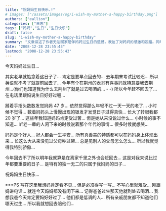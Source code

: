 ```yaml
---
title: "祝妈妈生日快乐.!"
# images: ["/assets/images/og/i-wish-my-mother-a-happy-birthday.png"]
authors: ["eallion"]
categories: ["日志"]
tags: ["妈妈","生日","生日快乐"]
draft: false
slug: "i-wish-my-mother-a-happy-birthday"
summary: "文章讲述了作者无法回家陪伴妈妈过生日的遗憾，表达了对妈妈的感激和祝福。同时，也提到了父母低调过生日的习惯以及他们为家庭付出的辛苦。作者表示明年一定会回去陪伴妈妈，并强调这是一个特别重要且独一无二属于她母亲的日子。"
date: "2008-12-28 23:55:43"
lastmod: "2008-12-28 23:55:43"
---
```


今天妈妈过生日...

其实老早就惦念着这日子了...
肯定是要早点回去的...
去年期末考试比较迟...
所以英语就不考了就提前回去了...
今年有个在荆州的表哥有喜事妈就特意要我去荆州...(你们也知道我为什么去荆州了就是过去喝酒的... - -)
所以今年赶不回去了...
在电话里跟妈说生日好好过喔...

掰着手指头数数发觉妈妈 47 岁...
依然觉得那么年轻不过一天一天的老了...
小时候不觉得...
数着妈妈头上慢慢出现的银发才发觉日子过得真快...
长大了转眼我都 20 岁了...
这些年我知道妈妈肯定受过苦...
但是她从来没说过什么...
小时候的事不知道...
听老一辈的人闲下来的时候说着那个年代的事情...
很多时候就想哭...

妈妈是个好人...
好人都会一生平安...
所有真善美的特质都可以在妈妈身上体现出来...
长这么大从来没见过父母吵过架...
总是见别人的父母怎么怎么...
所以我就觉得我特别骄傲...

今年回去不了所以明年我就算是在离家千里之外也会赶回去...
这是对我来说比过年都要重要的日子...
是特有的独一无二的只属于我妈妈的日子...

祝妈妈生日快乐...

***PS 写在这里我想妈肯定看不见... 但是必须得写一写... 不写心里就难受... 刚跟妈讲电话... 就连今天妈妈都没有闲下来... 记得爸爸过生那天他就到处去喝酒... 我想我爸今天肯定要妈好好过了... 他们都是低调的人... 所有亲戚朋友都不知道他们哪天过生... 所以我就想回去陪他们...
